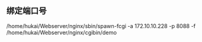 ## 绑定端口号
/home/hukai/Webserver/nginx/sbin/spawn-fcgi -a 172.10.10.228 -p 8088 -f /home/hukai/Webserver/nginx/cgibin/demo<br>
